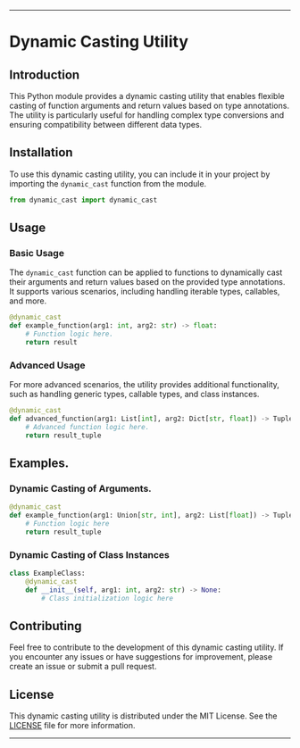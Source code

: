 ---

# Dynamic Casting Utility

## Introduction

This Python module provides a dynamic casting utility that enables flexible casting of function arguments and return values based on type annotations. The utility is particularly useful for handling complex type conversions and ensuring compatibility between different data types.

## Installation

To use this dynamic casting utility, you can include it in your project by importing the `dynamic_cast` function from the module.

```python
from dynamic_cast import dynamic_cast
```

## Usage

### Basic Usage

The `dynamic_cast` function can be applied to functions to dynamically cast their arguments and return values based on the provided type annotations. It supports various scenarios, including handling iterable types, callables, and more.

```python
@dynamic_cast
def example_function(arg1: int, arg2: str) -> float:
    # Function logic here.
    return result
```

### Advanced Usage

For more advanced scenarios, the utility provides additional functionality, such as handling generic types, callable types, and class instances.

```python
@dynamic_cast
def advanced_function(arg1: List[int], arg2: Dict[str, float]) -> Tuple[str, int]:
    # Advanced function logic here.
    return result_tuple
```

## Examples.

### Dynamic Casting of Arguments.

```python
@dynamic_cast
def example_function(arg1: Union[str, int], arg2: List[float]) -> Tuple[str, List[int]]:
    # Function logic here
    return result_tuple
```

### Dynamic Casting of Class Instances

```python
class ExampleClass:
    @dynamic_cast
    def __init__(self, arg1: int, arg2: str) -> None:
        # Class initialization logic here
```

## Contributing

Feel free to contribute to the development of this dynamic casting utility. If you encounter any issues or have suggestions for improvement, please create an issue or submit a pull request.

## License

This dynamic casting utility is distributed under the MIT License. See the [LICENSE](LICENSE) file for more information.

---